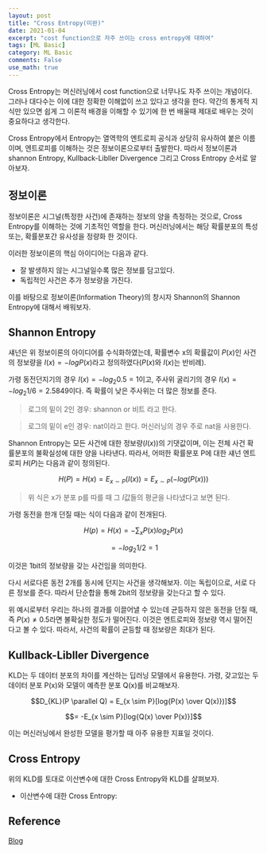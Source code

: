 ```yaml
---
layout: post
title: "Cross Entropy(미완)"
date: 2021-01-04
excerpt: "cost function으로 자주 쓰이는 cross entropy에 대하여"
tags: [ML Basic]
category: ML Basic
comments: False
use_math: true
---
```


Cross Entropy는 머신러닝에서 cost function으로 너무나도 자주 쓰이는 개념이다. 그러나 대다수는 이에 대한 정확한 이해없이 쓰고 있다고 생각을 한다.
약간의 통게적 지식만 있으면 쉽게 그 이론적 배경을 이해할 수 있기에 한 번 배울때 제대로 배우는 것이 중요하다고 생각한다.

Cross Entropy에서 Entropy는 열역학의 엔트로피 공식과 상당히 유사하여 붙은 이름이며, 엔트로피를 이해하는 것은 정보이론으로부터 출발한다. 
따라서 정보이론과 shannon Entropy, Kullback-Libller Divergence 그리고 Cross Entropy 순서로 알아보자.

## 정보이론
정보이론은 시그널(특정한 사건)에 존재하는 정보의 양을 측정하는 것으로, Cross Entropy를 이해하는 것에 기초적인 역할을 한다.
머신러닝에서는 해당 확률분포의 특성 또는, 확률분포간 유사성을 정량화 한 것이다.

이러한 정보이론의 핵심 아이디어는 다음과 같다.
* 잘 발생하지 않는 시그널일수록 많은 정보를 담고있다.
* 독립적인 사건은 추가 정보량을 가진다.

이를 바탕으로 정보이론(Information Theory)의 창시자 Shannon의 Shannon Entropy에 대해서 배워보자.

## Shannon Entropy
섀넌은 위 정보이론의 아이디어를 수식화하였는데, 확률변수 x의 확률값이 $P(x)$인 사건의 정보량을 $I(x) = -log{P(x)}$라고 정의하였다($P(x)$와 $I(x)$는 반비례).

가령 동전던지기의 경우 $I(x) = -log_{2}{0.5} = 1$이고, 주사위 굴리기의 경우 $I(x) = -log_{2}{1/6} = 2.5849$이다. 즉 확률이 낮은 주사위는 더 많은 정보를 준다.

> 로그의 밑이 2인 경우: shannon or 비트 라고 한다.

> 로그의 밑이 e인 경우: nat이라고 한다. 머신러닝의 경우 주로 nat을 사용한다.

Shannon Entropy는 모든 사건에 대한 정보량($I(x)$)의 기댓값이며, 이는 전체 사건 확률분포의 불확실성에 대한 양을 나타낸다.
따라서, 어떠한 확률분포 P에 대한 섀넌 엔트로피 $H(P)$는 다음과 같이 정의된다.

$$H(P) = H(x) = E_{x \sim P}(I(x)) = E_{x \sim P}(-log(P(x)))$$

> 위 식은 x가 분포 p를 따를 때 그 $I$값들의 평균을 나타냈다고 보면 된다.

가령 동전을 한개 던질 때는 식이 다음과 같이 전개된다.

$$H(p) = H(x) = -\sum_{x}{P(x)log_{2}{P(x)}}$$

$$= -log_{2}{1/2} = 1$$

이것은 1bit의 정보량을 갖는 사건임을 의미한다.

다시 서로다른 동전 2개를 동시에 던지는 사건을 생각해보자. 이는 독립이으로, 서로 다른 정보를 준다. 따라서 단순합을 통해 2bit의 정보량을 갖는다고 할 수 있다.

위 예시로부터 우리는 하나의 결과를 이끌어낼 수 있는데 균등하지 않은 동전을 던질 때, 즉 $P(x) \neq 0.5$라면 불확실한 정도가 떨어진다. 이것은 엔트로피와 정보량 역시 떨어진다고 볼 수 있다.
따라서, 사건의 확률이 균등할 때 정보량은 최대가 된다.

## Kullback-Libller Divergence
KLD는 두 데이터 분포의 차이를 계산하는 딥러닝 모델에서 유용한다.
가령, 갖고있는 두 데이터 분포 P(x)와 모델이 예측한 분포 Q(x)를 비교해보자. 

$$D_{KL}(P \parallel Q) = E_{x \sim P}[log{P(x) \over Q(x)})]$$

$$= -E_{x \sim P}[log{Q(x) \over P(x)}]$$

이는 머신러닝에서 완성한 모델을 평가할 때 아주 유용한 지표일 것이다.

## Cross Entropy
위의 KLD를 토대로 이산변수에 대한 Cross Entropy와 KLD를 살펴보자.
* 이산변수에 대한 Cross Entropy: 

## Reference
[Blog](https://curt-park.github.io/2018-09-19/loss-cross-entropy/)
